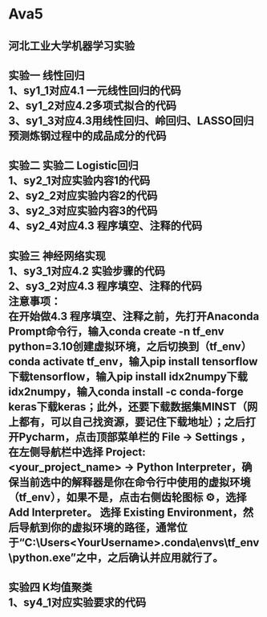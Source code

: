 # Ava5
河北工业大学机器学习实验
-------------------------------------------------------------------------------------------------------------------------------------------------------------------------------------------
**实验一 线性回归**  
1、sy1_1对应4.1 一元线性回归的代码  
2、sy1_2对应4.2多项式拟合的代码  
3、sy1_3对应4.3用线性回归、岭回归、LASSO回归预测炼钢过程中的成品成分的代码  
-------------------------------------------------------------------------------------------------------------------------------------------------------------------------------------------
**实验二 实验二 Logistic回归**  
1、sy2_1对应实验内容1的代码  
2、sy2_2对应实验内容2的代码  
3、sy2_3对应实验内容3的代码  
4、sy2_4对应4.3 程序填空、注释的代码  
-------------------------------------------------------------------------------------------------------------------------------------------------------------------------------------------
**实验三 神经网络实现**  
1、sy3_1对应4.2 实验步骤的代码  
2、sy3_2对应4.3 程序填空、注释的代码   
注意事项：  
在开始做4.3 程序填空、注释之前，先打开Anaconda Prompt命令行，输入conda create -n tf_env python=3.10创建虚拟环境，之后切换到（tf_env）conda activate tf_env，输入pip install tensorflow下载tensorflow，输入pip install idx2numpy下载idx2numpy，输入conda install -c conda-forge keras下载keras；此外，还要下载数据集MINST（网上都有，可以自己找资源，要记住下载地址）；之后打开Pycharm，点击顶部菜单栏的 File → Settings ，在左侧导航栏中选择 Project: <your_project_name> → Python Interpreter，确保当前选中的解释器是你在命令行中使用的虚拟环境（tf_env），如果不是，点击右侧齿轮图标 ⚙，选择 Add Interpreter。
选择 Existing Environment，然后导航到你的虚拟环境的路径，通常位于“C:\Users\<YourUsername>\.conda\envs\tf_env\python.exe”之中，之后确认并应用就行了。
-------------------------------------------------------------------------------------------------------------------------------------------------------------------------------------------
**实验四 K均值聚类**  
1、sy4_1对应实验要求的代码 
-------------------------------------------------------------------------------------------------------------------------------------------------------------------------------------------
